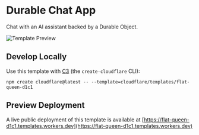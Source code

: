 # Durable Chat App

Chat with an AI assistant backed by a Durable Object.

![Template Preview](https://imagedelivery.net/wSMYJvS3Xw-n339CbDyDIA/da00d330-9a3b-40a2-e6df-b08813fb7200/public)

## Develop Locally

Use this template with [C3](https://developers.cloudflare.com/pages/get-started/c3/) (the `create-cloudflare` CLI):

```
npm create cloudflare@latest -- --template=cloudflare/templates/flat-queen-d1c1
```

## Preview Deployment

A live public deployment of this template is available at [https://flat-queen-d1c1.templates.workers.dev](https://flat-queen-d1c1.templates.workers.dev)
